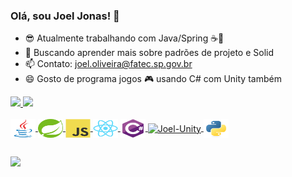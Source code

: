 ### Olá, sou Joel Jonas! 👋

- 😎 Atualmente trabalhando com Java/Spring ☕🍃
- 🌱 Buscando aprender mais sobre padrões de projeto e Solid
- 📫 Contato: joel.oliveira@fatec.sp.gov.br
- 😄 Gosto de programa jogos 🎮 usando C# com Unity também

 <div>
  <a href="https://github.com/joeljonas93">
  <img height="180em" src="https://github-readme-stats.vercel.app/api?username=joeljonas93&show_icons=true&theme=merko&include_all_commits=true&count_private=true"/>
  <img height="180em" src="https://github-readme-stats.vercel.app/api/top-langs/?username=joeljonas93&layout=compact&langs_count=7&theme=merko"/>
</div>

<div style="display: inline_block"><br>
  <img align="center" alt="Joel-Java" height="30" width="40" src="https://github.com/devicons/devicon/blob/master/icons/java/java-original.svg">
  <img align="center" alt="Joel-Spring" height="30" width="40" src="https://github.com/devicons/devicon/blob/master/icons/spring/spring-original.svg">
  <img align="center" alt="Joel-JS" height="30" width="40" src="https://github.com/devicons/devicon/blob/master/icons/javascript/javascript-original.svg">
  <img align="center" alt="Joel-React" height="30" width="40" src="https://raw.githubusercontent.com/devicons/devicon/master/icons/react/react-original.svg">
  <img align="center" alt="Joel-Csharp" height="30" width="40" src="https://raw.githubusercontent.com/devicons/devicon/master/icons/csharp/csharp-original.svg">
  <img align="center" alt="Joel-Unity" height="30" width="80" src="https://img.shields.io/badge/Unity-100000?style=for-the-badge&logo=unity&logoColor=white">
  <img align="center" alt="Joel-Python" height="30" width="40" src="https://raw.githubusercontent.com/devicons/devicon/master/icons/python/python-original.svg">
</div>
  
 ##
  
<a href="https://www.linkedin.com/in/joel-jonas" target="_blank"><img src="https://img.shields.io/badge/-LinkedIn-%230077B5?style=for-the-badge&logo=linkedin&logoColor=white" target="_blank"></a> 
